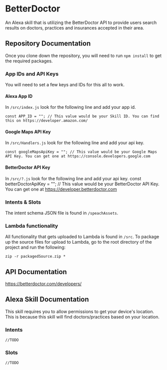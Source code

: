 # BetterDoctor
An Alexa skill that is utilizing the BetterDoctor API to provide users search results on doctors, practices and insurances accepted in their area.

## Repository Documentation
Once you clone down the repository, you will need to run `npm install` to get the required packages.

### App IDs and API Keys
You will need to set a few keys and IDs for this all to work.
#### Alexa App ID
In `/src/index.js` look for the following line and add your app id.

	const APP_ID = ""; // This value would be your Skill ID. You can find this on https://developer.amazon.com/

#### Google Maps API Key
In `/src/Handlers.js` look for the following line and add your api key.

	const googleMapsApiKey = ""; // This value would be your Google Maps API Key. You can get one at https://console.developers.google.com

#### BetterDoctor API Key
In `/src/?.js` look for the following line and add your api key.
	const betterDoctorApiKey = ""; // This value would be your BetterDoctor API Key. You can get one at https://developer.betterdoctor.com

### Intents & Slots
The intent schema JSON file is found in `/speachAssets`.

### Lambda functionality
All functionality that gets uploaded to Lambda is found in `/src`.
To package up the source files for upload to Lambda, go to the root directory of the project and run the following:

	zip -r packagedSource.zip *

## API Documentation
https://betterdoctor.com/developers/

## Alexa Skill Documentation
This skill requires you to allow permissions to get your device's location. This is because this skill will find doctors/practices based on your location.
### Intents
	//TODO
### Slots
	//TODO